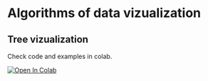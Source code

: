 # Algorithms of data vizualization

## Tree vizualization

Check code and examples in colab.

[![Open In Colab](https://colab.research.google.com/assets/colab-badge.svg)](https://colab.research.google.com/github/NikitaSikalov//blob/main/TreeViz.ipynb)
